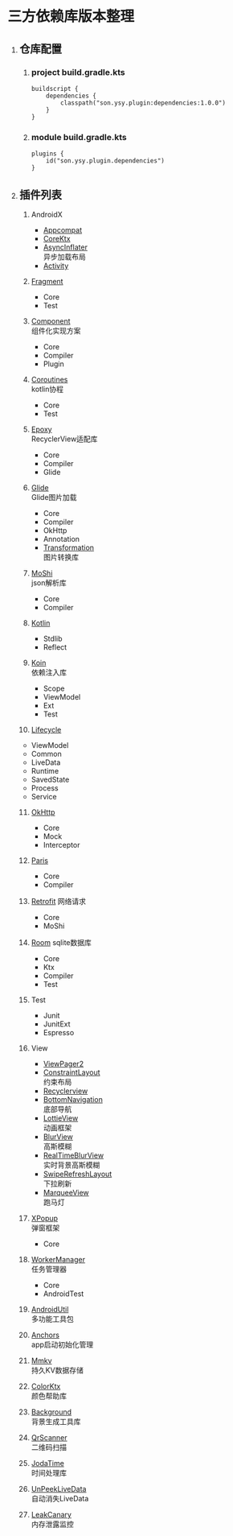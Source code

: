 # 三方依赖库版本整理

1. ## 仓库配置
   
   1. ### project build.gradle.kts
   
        ```
        buildscript {
            dependencies {
                classpath("son.ysy.plugin:dependencies:1.0.0")
            }
        }
        ```

   2. ### module build.gradle.kts

        ```
        plugins {
            id("son.ysy.plugin.dependencies")
        }
        ```
2. ## 插件列表
   1. AndroidX
      - [Appcompat](https://developer.android.com/jetpack/androidx/releases/appcompat)  
      - [CoreKtx](https://developer.android.com/jetpack/androidx/releases/core)
      - [AsyncInflater](https://developer.android.com/jetpack/androidx/releases/asynclayoutinflater)  
        异步加载布局
      - [Activity](https://developer.android.com/jetpack/androidx/releases/activity)

   2. [Fragment](https://developer.android.com/jetpack/androidx/releases/fragment)
      - Core
      - Test 

   3. [Component](https://github.com/xiaojinzi123/Component)  
        组件化实现方案

      - Core
      - Compiler
      - Plugin

   4. [Coroutines](https://github.com/Kotlin/kotlinx.coroutines)  
        kotlin协程

      - Core
      - Test

   5. [Epoxy](https://github.com/airbnb/epoxy)  
        RecyclerView适配库

      - Core
      - Compiler
      - Glide

   6. [Glide](https://github.com/bumptech/glide)  
        Glide图片加载

      - Core
      - Compiler
      - OkHttp
      - Annotation
      - [Transformation](https://github.com/wasabeef/glide-transformations)  
            图片转换库

   7. [MoShi](https://github.com/square/moshi)  
        json解析库

      - Core
      - Compiler

   8. [Kotlin](https://github.com/JetBrains/kotlin)
      - Stdlib
      - Reflect

   9. [Koin](https://github.com/InsertKoinIO/koin)  
        依赖注入库

      - Scope
      - ViewModel
      - Ext
      - Test

   10. [Lifecycle](https://developer.android.com/jetpack/androidx/releases/lifecycle)
      - ViewModel
      - Common
      - LiveData
      - Runtime
      - SavedState
      - Process
      - Service

   11. [OkHttp](https://github.com/square/okhttp)
       - Core
       - Mock
       - Interceptor

   12. [Paris](https://github.com/airbnb/paris)
       - Core
       - Compiler

   13. [Retrofit](https://github.com/square/retrofit)
        网络请求

       - Core
       - MoShi

   14. [Room](https://developer.android.com/jetpack/androidx/releases/room)
        sqlite数据库

       - Core
       - Ktx
       - Compiler
       - Test

   15. Test
       - Junit
       - JunitExt
       - Espresso

   16. View
       - [ViewPager2](https://developer.android.com/jetpack/androidx/releases/viewpager2)
       - [ConstraintLayout](https://developer.android.com/jetpack/androidx/releases/constraintlayout)  
            约束布局
       - [Recyclerview](https://developer.android.com/jetpack/androidx/releases/recyclerview)
       - [BottomNavigation](https://github.com/Ashok-Varma/BottomNavigation)  
            底部导航
       - [LottieView](https://github.com/airbnb/lottie-android)  
            动画框架
       - [BlurView](https://github.com/HokoFly/HokoBlur)  
            高斯模糊
       - [RealTimeBlurView](https://github.com/mmin18/RealtimeBlurView)  
            实时背景高斯模糊
       - [SwipeRefreshLayout](https://developer.android.com/jetpack/androidx/releases/swiperefreshlayout)  
          下拉刷新
       - [MarqueeView](https://github.com/sunfusheng/MarqueeView)  
          跑马灯

   17. [XPopup](https://github.com/li-xiaojun/XPopup)  
          弹窗框架
       - Core

   18. [WorkerManager](https://developer.android.com/jetpack/androidx/releases/work)  
          任务管理器
       - Core
       - AndroidTest

   19. [AndroidUtil](https://github.com/Blankj/AndroidUtilCode)  
          多功能工具包

   20. [Anchors](https://github.com/YummyLau/Anchors/blob/master/README-zh.md)  
          app启动初始化管理
    
   21. [Mmkv](https://github.com/Tencent/MMKV/blob/master/readme_cn.md)  
          持久KV数据存储

   22. [ColorKtx](https://github.com/JorgeCastilloPrz/AndroidColorX)  
          颜色帮助库
    
   23. [Background](https://github.com/JavaNoober/BackgroundLibrary)  
          背景生成工具库
    
   24. [QrScanner](https://github.com/jenly1314/ZXingLite)  
          二维码扫描

   25. [JodaTime](https://github.com/JodaOrg/joda-time)  
          时间处理库
   
   26. [UnPeekLiveData](https://github.com/KunMinX/UnPeek-LiveData)  
          自动消失LiveData

   27. [LeakCanary](https://square.github.io/leakcanary/getting_started/)  
          内存泄露监控